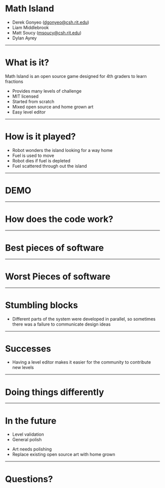 # Math Island

- Derek Gonyeo (dgonyeo@csh.rit.edu)
- Liam Middlebrook
- Matt Soucy (msoucy@csh.rit.edu)
- Dylan Ayrey

---

# What is it?

Math Island is an open source game designed for 4th graders to learn fractions

+ Provides many levels of challenge
+ MIT licensed
+ Started from scratch
+ Mixed open source and home grown art
+ Easy level editor

---

# How is it played?

+ Robot wonders the island looking for a way home
+ Fuel is used to move
+ Robot dies if fuel is depleted
+ Fuel scattered through out the island

---

# DEMO

---

# How does the code work?

---

# Best pieces of software

---

# Worst Pieces of software

---

# Stumbling blocks

- Different parts of the system were developed in parallel, so sometimes there was a failure to communicate design ideas

---

# Successes

- Having a level editor makes it easier for the community to contribute new levels

---

# Doing things differently

---

# In the future

- Level validation
- General polish

+ Art needs polishing
+ Replace existing open source art with home grown

---

# Questions?
